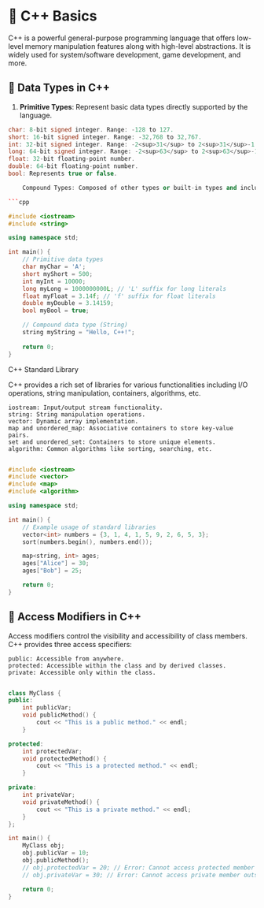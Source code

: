 # 📖 C++ Basics
C++ is a powerful general-purpose programming language that offers low-level memory manipulation features along with high-level abstractions. It is widely used for system/software development, game development, and more.

## 🚀 Data Types in C++
1. **Primitive Types**: Represent basic data types directly supported by the language.
```cpp
char: 8-bit signed integer. Range: -128 to 127.
short: 16-bit signed integer. Range: -32,768 to 32,767.
int: 32-bit signed integer. Range: -2<sup>31</sup> to 2<sup>31</sup>-1.
long: 64-bit signed integer. Range: -2<sup>63</sup> to 2<sup>63</sup>-1.
float: 32-bit floating-point number.
double: 64-bit floating-point number.
bool: Represents true or false.

    Compound Types: Composed of other types or built-in types and include arrays, pointers, references, and user-defined types such as structures and classes.

```cpp

#include <iostream>
#include <string>

using namespace std;

int main() {
    // Primitive data types
    char myChar = 'A';
    short myShort = 500;
    int myInt = 10000;
    long myLong = 1000000000L; // 'L' suffix for long literals
    float myFloat = 3.14f; // 'f' suffix for float literals
    double myDouble = 3.14159;
    bool myBool = true;

    // Compound data type (String)
    string myString = "Hello, C++!";
    
    return 0;
}
```

C++ Standard Library

C++ provides a rich set of libraries for various functionalities including I/O operations, string manipulation, containers, algorithms, etc.

    iostream: Input/output stream functionality.
    string: String manipulation operations.
    vector: Dynamic array implementation.
    map and unordered_map: Associative containers to store key-value pairs.
    set and unordered_set: Containers to store unique elements.
    algorithm: Common algorithms like sorting, searching, etc.

```cpp

#include <iostream>
#include <vector>
#include <map>
#include <algorithm>

using namespace std;

int main() {
    // Example usage of standard libraries
    vector<int> numbers = {3, 1, 4, 1, 5, 9, 2, 6, 5, 3};
    sort(numbers.begin(), numbers.end());

    map<string, int> ages;
    ages["Alice"] = 30;
    ages["Bob"] = 25;

    return 0;
}
```

## 🚀 Access Modifiers in C++

Access modifiers control the visibility and accessibility of class members.
C++ provides three access specifiers:

    public: Accessible from anywhere.
    protected: Accessible within the class and by derived classes.
    private: Accessible only within the class.

```cpp

class MyClass {
public:
    int publicVar;
    void publicMethod() {
        cout << "This is a public method." << endl;
    }

protected:
    int protectedVar;
    void protectedMethod() {
        cout << "This is a protected method." << endl;
    }

private:
    int privateVar;
    void privateMethod() {
        cout << "This is a private method." << endl;
    }
};

int main() {
    MyClass obj;
    obj.publicVar = 10;
    obj.publicMethod();
    // obj.protectedVar = 20; // Error: Cannot access protected member outside the class
    // obj.privateVar = 30; // Error: Cannot access private member outside the class

    return 0;
}

```


